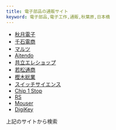 ```yaml
---
title: 電子部品の通販サイト
keyword: 電子部品,電子工作,通販,秋葉原,日本橋
---
```


- [秋月電子](https://www.akizukidenshi.com/)
- [千石電商](https://www.sengoku.co.jp/)
- [マルツ](https://www.marutsu.co.jp/)
- [Aitendo](https://www.aitendo.com/)
- [共立エレショップ](https://eleshop.jp/shop/)
- [若松通商](https://www.wakamatsu.co.jp/)
- [樫木総業](https://www.kashinoki.shop/)
- [スイッチサイエンス](https://www.switch-science.com/)
- [Chip 1 Stop](https://www.chip1stop.com/)
- [RS](https://jp.rs-online.com/)
- [Mouser](https://www.mouser.jp/)
- [DigiKey](https://www.digikey.jp/)

上記のサイトから検索

<script async src="https://cse.google.com/cse.js?cx=13bef89176b6c409c">
</script>
<div class="gcse-search"></div>
